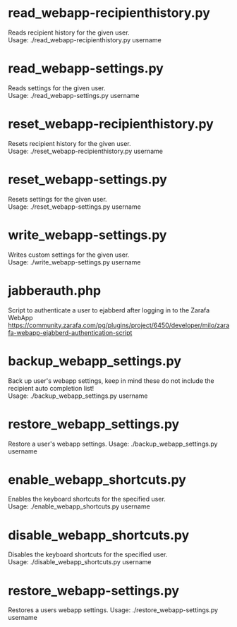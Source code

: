 read\_webapp-recipienthistory.py
=====
Reads recipient history for the given user.  
Usage: ./read\_webapp-recipienthistory.py username

read\_webapp-settings.py
=====
Reads settings for the given user.  
Usage: ./read\_webapp-settings.py username

reset\_webapp-recipienthistory.py
=====
Resets recipient history for the given user.  
Usage: ./reset\_webapp-recipienthistory.py username

reset\_webapp-settings.py
=====
Resets settings for the given user.  
Usage: ./reset\_webapp-settings.py username

write\_webapp-settings.py
=====
Writes custom settings for the given user.  
Usage: ./write\_webapp-settings.py username

jabberauth.php
=====
Script to authenticate a user to ejabberd after logging in to the Zarafa WebApp
https://community.zarafa.com/pg/plugins/project/6450/developer/milo/zarafa-webapp-ejabberd-authentication-script

backup\_webapp\_settings.py
=====
Back up user's webapp settings, keep in mind these do not include the recipient auto completion list!  
Usage: ./backup\_webapp\_settings.py username

restore\_webapp\_settings.py
=====
Restore a user's webapp settings.
Usage: ./backup\_webapp\_settings.py username

enable\_webapp\_shortcuts.py
=====
Enables the keyboard shortcuts for the specified user.  
Usage: ./enable\_webapp\_shortcuts.py username

disable\_webapp\_shortcuts.py
=====
Disables the keyboard shortcuts for the specified user.  
Usage: ./disable\_webapp\_shortcuts.py username

restore\_webapp-settings.py
=====
Restores a users webapp settings.
Usage: ./restore\_webapp-settings.py username
